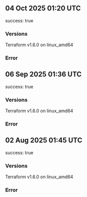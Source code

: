 ## 04 Oct 2025 01:20 UTC

success: true

### Versions

Terraform v1.6.0
on linux_amd64

### Error

## 06 Sep 2025 01:36 UTC

success: true

### Versions

Terraform v1.6.0
on linux_amd64

### Error

## 02 Aug 2025 01:45 UTC

success: true

### Versions

Terraform v1.6.0
on linux_amd64

### Error

